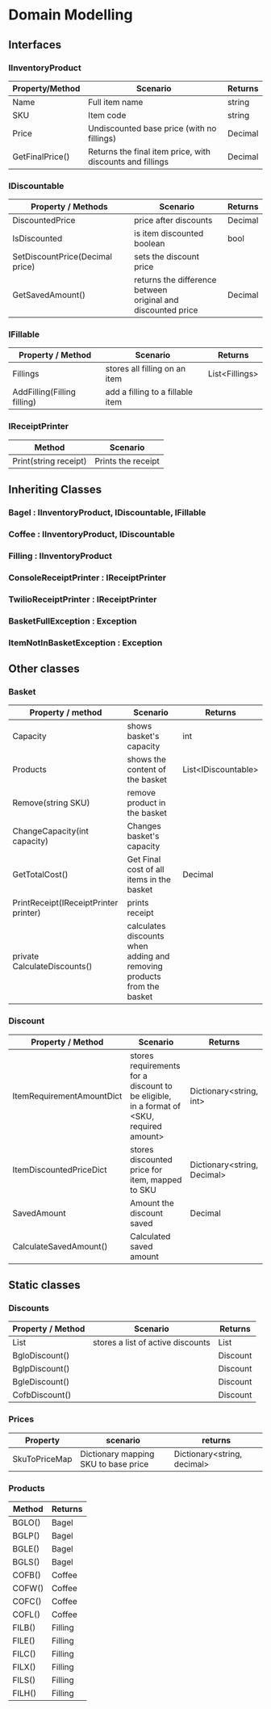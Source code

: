 # Domain Modelling

## Interfaces

### IInventoryProduct

| Property/Method | Scenario                                                  | Returns |
| --------------- | --------------------------------------------------------- | ------- |
| Name            | Full item name                                            | string  |
| SKU             | Item code                                                 | string  |
| Price           | Undiscounted base price (with no fillings)                | Decimal |
| GetFinalPrice() | Returns the final item price, with discounts and fillings | Decimal |

### IDiscountable

| Property / Methods              | Scenario                                                        | Returns |
| ------------------------------- | --------------------------------------------------------------- | ------- |
| DiscountedPrice                 | price after discounts                                           | Decimal |
| IsDiscounted                    | is item discounted boolean                                      | bool    |
| SetDiscountPrice(Decimal price) | sets the discount price                                         |         |
| GetSavedAmount()                | returns the difference between<br>original and discounted price | Decimal |

### IFillable

| Property / Method           | Scenario                         | Returns        |
| --------------------------- | -------------------------------- | -------------- |
| Fillings                    | stores all filling on an item    | List\<Fillings> |
| AddFilling(Filling filling) | add a filling to a fillable item |                |

### IReceiptPrinter

| Method                | Scenario           |
| --------------------- | ------------------ |
| Print(string receipt) | Prints the receipt |


## Inheriting Classes

### Bagel : IInventoryProduct, IDiscountable, IFillable
### Coffee : IInventoryProduct, IDiscountable
### Filling : IInventoryProduct

### ConsoleReceiptPrinter : IReceiptPrinter
### TwilioReceiptPrinter : IReceiptPrinter

### BasketFullException : Exception
### ItemNotInBasketException : Exception


## Other classes

### Basket

| Property / method                     | Scenario                                                               | Returns               |
| ------------------------------------- | ---------------------------------------------------------------------- | --------------------- |
| Capacity                              | shows basket's capacity                                                | int                   |
| Products                              | shows the content of the basket                                        | List\<IDiscountable> |
| Remove(string SKU)                    | remove product in the basket                                           |                       |
| ChangeCapacity(int capacity)          | Changes basket's capacity                                              |                       |
| GetTotalCost()                        | Get Final cost of all items in the basket                              | Decimal               |
| PrintReceipt(IReceiptPrinter printer) | prints receipt                                                         |                       |
| private CalculateDiscounts()          | calculates discounts when adding and removing products from the basket |                       |

### Discount

| Property / Method         | Scenario                                                                                    | Returns                     |
| ------------------------- | ------------------------------------------------------------------------------------------- | --------------------------- |
| ItemRequirementAmountDict | stores requirements for a discount to be eligible,<br>in a format of <SKU, required amount> | Dictionary<string, int>     |
| ItemDiscountedPriceDict   | stores discounted price for item, mapped to SKU                                             | Dictionary<string, Decimal> |
| SavedAmount               | Amount the discount saved                                                                   | Decimal                     |
| CalculateSavedAmount()    | Calculated saved amount   


## Static classes

### Discounts

| Property / Method | Scenario                          | Returns        |
| ----------------- | --------------------------------- | -------------- |
| List              | stores a list of active discounts | List<Discount> |
| BgloDiscount()    |                                   | Discount       |
| BglpDiscount()    |                                   | Discount       |
| BgleDiscount()    |                                   | Discount       |
| CofbDiscount()    |                                   | Discount       |

### Prices

| Property      | scenario                             | returns                     |
| ------------- | ------------------------------------ | --------------------------- |
| SkuToPriceMap | Dictionary mapping SKU to base price | Dictionary<string, decimal> |

### Products

| Method | Returns |
| ------ | ------- |
| BGLO() | Bagel   |
| BGLP() | Bagel   |
| BGLE() | Bagel   |
| BGLS() | Bagel   |
| COFB() | Coffee  |
| COFW() | Coffee  |
| COFC() | Coffee  |
| COFL() | Coffee  |
| FILB() | Filling |
| FILE() | Filling |
| FILC() | Filling |
| FILX() | Filling |
| FILS() | Filling |
| FILH() | Filling |
